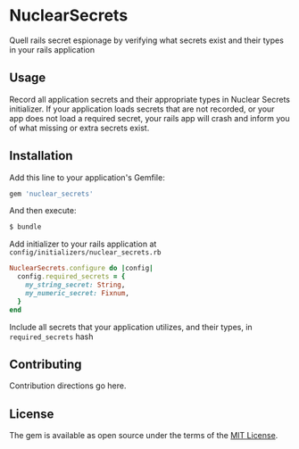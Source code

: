 # NuclearSecrets
Quell rails secret espionage by verifying what secrets exist and their types in your rails application

## Usage
Record all application secrets and their appropriate types in Nuclear Secrets initializer.
If your application loads secrets that are not recorded, or your app does not load a
required secret, your rails app will crash and inform you of what missing or extra
secrets exist.

## Installation
Add this line to your application's Gemfile:

```ruby
gem 'nuclear_secrets'
```

And then execute:
```bash
$ bundle
```

Add initializer to your rails application at `config/initializers/nuclear_secrets.rb`
```ruby
NuclearSecrets.configure do |config|
  config.required_secrets = {
    my_string_secret: String,
    my_numeric_secret: Fixnum,
  }
end
```
Include all secrets that your application utilizes, and their types, in `required_secrets` hash

## Contributing
Contribution directions go here.

## License
The gem is available as open source under the terms of the [MIT License](http://opensource.org/licenses/MIT).
